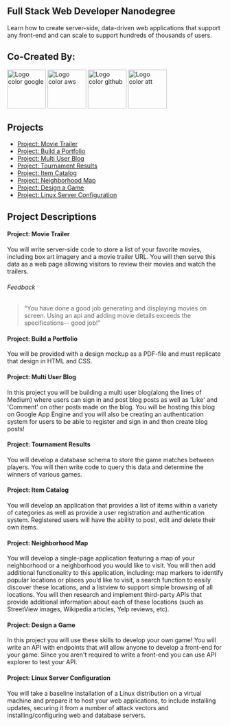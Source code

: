 ## Full Stack Web Developer Nanodegree
Learn how to create server-side, data-driven web applications that support any front-end and can scale to support hundreds of thousands of users.

## Co-Created By:
<img width="90px" src="https://s3-us-west-1.amazonaws.com/udacity-content/affilliates/logo_color_google.png" alt="Logo color google" /> <img width="90px" src="https://s3-us-west-1.amazonaws.com/udacity-content/affilliates/logo_color_aws.png" alt="Logo color aws" /> <img width="90px" src="https://s3-us-west-1.amazonaws.com/udacity-content/affilliates/logo_color_github.png" alt="Logo color github" /> <img width="90px" src="https://s3-us-west-1.amazonaws.com/udacity-content/affilliates/logo_color_att.png" alt="Logo color att" /> 

## Projects
- [Project: Movie Trailer](#project-movie-trailer)
- [Project: Build a Portfolio](#project-build-a-portfolio)
- [Project: Multi User Blog](#project-multi-user-blog)
- [Project: Tournament Results](#project-tournament-results)
- [Project: Item Catalog](#project-item-catalog)
- [Project: Neighborhood Map](#project-neighborhood-map)
- [Project: Design a Game](#project-design-a-game)
- [Project: Linux Server Configuration](#project-linux-server-configuration) 

## Project Descriptions
#### Project: Movie Trailer 
You will write server-side code to store a list of your favorite movies, including box art imagery and a movie trailer URL. You will then serve this data as a web page allowing visitors to review their movies and watch the trailers.
###### Feedback
> "You have done a good job generating and displaying movies on screen. Using an api and adding movie details exceeds the specifications-- good job!"

#### Project: Build a Portfolio
You will be provided with a design mockup as a PDF-file and must replicate that design in HTML and CSS.

#### Project: Multi User Blog
In this project you will be building a multi user blog(along the lines of Medium) where users can sign in and post blog posts as well as 'Like' and 'Comment' on other posts made on the blog. You will be hosting this blog on Google App Engine and you will also be creating an authentication system for users to be able to register and sign in and then create blog posts!

#### Project: Tournament Results
You will develop a database schema to store the game matches between players. You will then write code to query this data and determine the winners of various games.

#### Project: Item Catalog
You will develop an application that provides a list of items within a variety of categories as well as provide a user registration and authentication system. Registered users will have the ability to post, edit and delete their own items.

#### Project: Neighborhood Map
You will develop a single-page application featuring a map of your neighborhood or a neighborhood you would like to visit. You will then add additional functionality to this application, including: map markers to identify popular locations or places you’d like to visit, a search function to easily discover these locations, and a listview to support simple browsing of all locations. You will then research and implement third-party APIs that provide additional information about each of these locations (such as StreetView images, Wikipedia articles, Yelp reviews, etc).

#### Project: Design a Game
In this project you will use these skills to develop your own game! You will write an API with endpoints that will allow anyone to develop a front-end for your game. Since you aren't required to write a front-end you can use API explorer to test your API.

#### Project: Linux Server Configuration
You will take a baseline installation of a Linux distribution on a virtual machine and prepare it to host your web applications, to include installing updates, securing it from a number of attack vectors and installing/configuring web and database servers.
